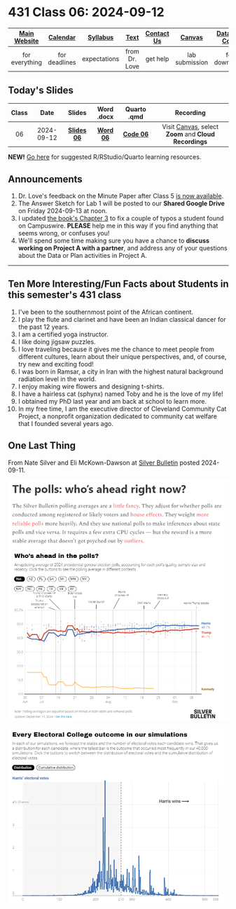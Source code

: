 # 431 Class 06: 2024-09-12

[Main Website](https://thomaselove.github.io/431-2024/) | [Calendar](https://thomaselove.github.io/431-2024/calendar.html) | [Syllabus](https://thomaselove.github.io/431-syllabus-2024/) | [Text](https://thomaselove.github.io/431-book/) | [Contact Us](https://thomaselove.github.io/431-2024/contact.html) | [Canvas](https://canvas.case.edu) | [Data and Code](https://github.com/THOMASELOVE/431-data)
:-----------: | :--------------: | :----------: | :---------: | :-------------: | :-----------: | :------------:
for everything | for deadlines | expectations | from Dr. Love | get help | lab submission | for downloads

## Today's Slides

Class | Date | Slides | Word .docx | Quarto .qmd | Recording
:---: | :--------: | :------: | :------: | :------: | :-------------:
06 | 2024-09-12 | **[Slides 06](https://thomaselove.github.io/431-slides-2024/class06.html)** | **[Word 06](https://thomaselove.github.io/431-slides-2024/class06w.docx)** | **[Code 06](https://github.com/THOMASELOVE/431-slides-2024/blob/main/class06.qmd)** | Visit [Canvas](https://canvas.case.edu/), select **Zoom** and **Cloud Recordings**

**NEW!** [Go here](https://thomaselove.github.io/431-2024/software.html#getting-better-at-r-rstudio-and-quarto) for suggested R/RStudio/Quarto learning resources.

## Announcements

1. Dr. Love's feedback on the Minute Paper after Class 5 [is now available](https://bit.ly/431-2024-min-05-feedback).
2. The Answer Sketch for Lab 1 will be posted to our **Shared Google Drive** on Friday 2024-09-13 at noon.
3. I updated [the book's Chapter 3](https://thomaselove.github.io/431-book/03_summary.html) to fix a couple of typos a student found on Campuswire. **PLEASE** help me in this way if you find anything that seems wrong, or confuses you!
4. We'll spend some time making sure you have a chance to **discuss working on Project A with a partner**, and address any of your questions about the Data or Plan activities in Project A.

-----------

## Ten More Interesting/Fun Facts about Students in this semester's 431 class

1. I've been to the southernmost point of the African continent.
2. I play the flute and clarinet and have been an Indian classical dancer for the past 12 years.
3. I am a certified yoga instructor.
4. I like doing jigsaw puzzles.
5. I love traveling because it gives me the chance to meet people from different cultures, learn about their unique perspectives, and, of course, try new and exciting food!
6. I was born in Ramsar, a city in Iran with the highest natural background radiation level in the world.
7. I enjoy making wire flowers and designing t-shirts.
8. I have a hairless cat (sphynx) named Toby and he is the love of my life!
9. I obtained my PhD last year and am back at school to learn more.
10. In my free time, I am the executive director of Cleveland Community Cat Project, a nonprofit organization dedicated to community cat welfare that I founded several years ago.

## One Last Thing

From Nate Silver and Eli McKown-Dawson at [Silver Bulletin](https://www.natesilver.net/) posted 2024-09-11.

![](setup_2024-09-11.png)
![](ahead_2024-09-11.png)

![](sims_2024-09-11.png)



